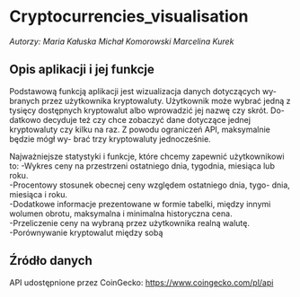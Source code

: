 # Cryptocurrencies_visualisation

*Autorzy: Maria Kałuska Michał Komorowski Marcelina Kurek*  

## Opis aplikacji i jej funkcje
Podstawową funkcją aplikacji jest wizualizacja danych dotyczących wy-
branych przez użytkownika kryptowaluty. Użytkownik może wybrać jedną
z tysięcy dostępnych kryptowalut albo wprowadzić jej nazwę czy skrót. Do-
datkowo decyduje też czy chce zobaczyć dane dotyczące jednej kryptowaluty
czy kilku na raz. Z powodu ograniczeń API, maksymalnie będzie mógł wy-
brać trzy kryptowaluty jednocześnie. 

Najważniejsze statystyki i funkcje, które chcemy zapewnić użytkownikowi to:
-Wykres ceny na przestrzeni ostatniego dnia, tygodnia, miesiąca lub
roku.    
-Procentowy stosunek obecnej ceny względem ostatniego dnia, tygo-
dnia, miesiąca i roku.  
-Dodatkowe informacje prezentowane w formie tabelki, między innymi
wolumen obrotu, maksymalna i minimalna historyczna cena.  
-Przeliczenie ceny na wybraną przez użytkownika realną walutę.  
-Porównywanie kryptowalut między sobą  

## Źródło danych
API udostępnione przez CoinGecko: https://www.coingecko.com/pl/api
